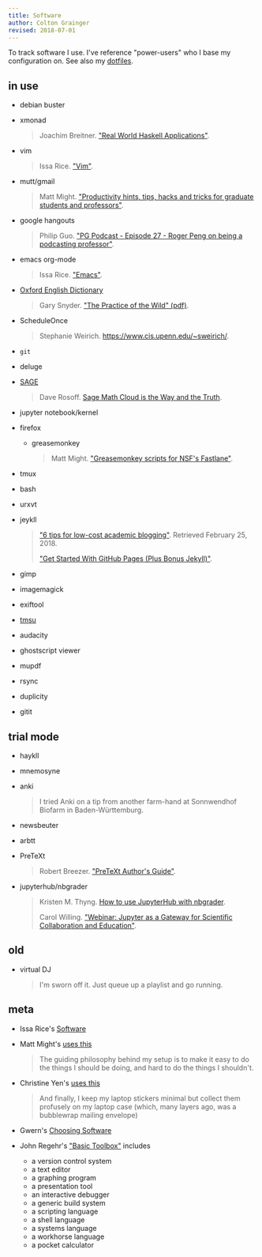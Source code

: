 ```yaml
---
title: Software
author: Colton Grainger
revised: 2018-07-01
---
```


To track software I use. I've reference "power-users" who I base my
configuration on. See also my
[dotfiles](https://github.com/coltongrainger/dotfiles).

## in use

- debian buster

- xmonad

  > Joachim Breitner. ["Real World Haskell Applications"](https://www.joachim-breitner.de/blog/606-Real_World_Haskell_Applications).

- vim

  > Issa Rice. ["Vim"](https://issarice.com/vim).

- mutt/gmail

  > Matt Might. ["Productivity hints, tips, hacks and tricks for graduate students and professors"](http://matt.might.net/articles/productivity-tips-hints-hacks-tricks-for-grad-students-academics/).

- google hangouts

  > Philip Guo. ["PG Podcast - Episode 27 - Roger Peng on being a podcasting professor"](http://pgbovine.net/PG-Podcast-27-Roger-Peng.htm).

- emacs org-mode

  > Issa Rice. ["Emacs"](https://issarice.com/emacs). 

- [Oxford English Dictionary](http://users.datarealm.com/xywwweb/oed.shtml)

  > Gary Snyder. ["The Practice of the Wild" (pdf)](https://terebess.hu/zen/mesterek/The-Practice-of-the-Wild-by-Gary-Snyder.pdf).

- ScheduleOnce 

  > Stephanie Weirich. <https://www.cis.upenn.edu/~sweirich/>.

- `git`

- deluge

- [SAGE](https://doc.sagemath.org/html/en/index.html)

  > Dave Rosoff. [Sage Math Cloud is the Way and the Truth](https://github.com/daverosoff/daverosoff.github.io/blob/master/blog/_posts/2016-12-14-teaching-cplusplus-in-smc.md#sagemathcloud-is-the-way-and-the-truth).

- jupyter notebook/kernel

- firefox

  - greasemonkey

    > Matt Might. ["Greasemonkey scripts for NSF's Fastlane"](http://matt.might.net/articles/greasemonkey-scripts-for-nsf-fastlane/).

- tmux

- bash

- urxvt

- jeykll

  > ["6 tips for low-cost academic blogging"](http://matt.might.net/articles/how-to-blog-as-an-academic/). Retrieved February 25, 2018.
  > 
  > ["Get Started With GitHub Pages (Plus Bonus Jekyll)"](https://24ways.org/2013/get-started-with-github-pages/). 

- gimp

- imagemagick

- exiftool

- [tmsu](https://tmsu.org/)

- audacity

- ghostscript viewer

- mupdf

- rsync

- duplicity

- gitit

## trial mode

- haykll

- mnemosyne

- anki

  > I tried Anki on a tip from another farm-hand at Sonnwendhof Biofarm in Baden-Württemburg.

- newsbeuter

- arbtt

- PreTeXt

  > Robert Breezer. ["PreTeXt Author's Guide"](http://mathbook.pugetsound.edu/doc/author-guide/html/pretext-author-guide.html). 

- jupyterhub/nbgrader

  > Kristen M. Thyng. [How to use JupyterHub with nbgrader](http://kristenthyng.com/blog/2016/09/07/jupyterhub+nbgrader/). 
  >
  > Carol Willing. ["Webinar: Jupyter as a Gateway for Scientific Collaboration and Education"](https://www.youtube.com/watch?v=QipkhnBS6hw&feature=youtu.be&t=19m46s).

## old

- virtual DJ

  > I'm sworn off it. Just queue up a playlist and go running.
  
## meta 

- Issa Rice's [Software](https://issarice.com/software)

- Matt Might's [uses this](https://usesthis.com/interviews/matt.might/)

  > The guiding philosophy behind my setup is to make it easy to do the things
  > I should be doing, and hard to do the things I shouldn't.

- Christine Yen's [uses this](https://usesthis.com/interviews/christine.yen/) 

  > And finally, I keep my laptop stickers minimal but collect them profusely
  > on my laptop case (which, many layers ago, was a bubblewrap mailing
  > envelope)

- Gwern's [Choosing Software](https://www.gwern.net/Choosing-Software) 

- John Regehr's ["Basic Toolbox"](https://blog.regehr.org/archives/1578) includes

  - a version control system
  - a text editor
  - a graphing program
  - a presentation tool
  - an interactive debugger
  - a generic build system
  - a scripting language
  - a shell language
  - a systems language
  - a workhorse language
  - a pocket calculator
